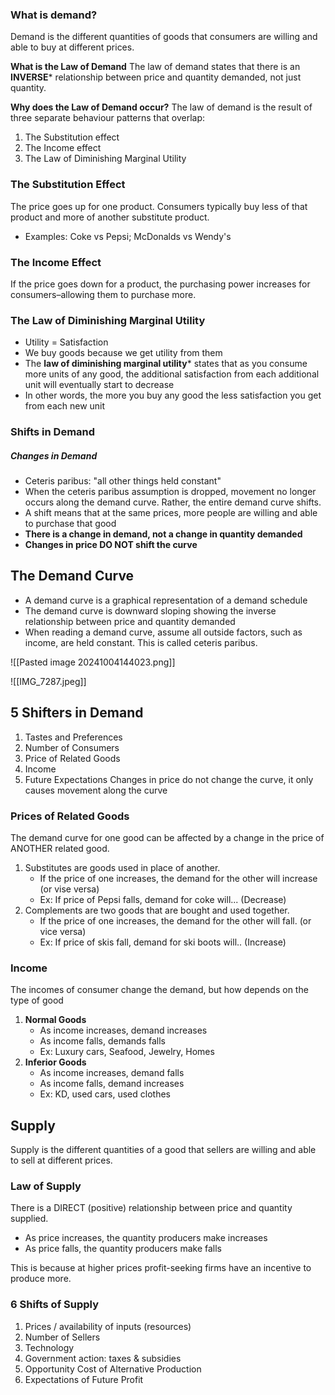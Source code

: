 ### What is demand?
Demand is the different quantities of goods that consumers are willing and able to buy at different prices.

**What is the Law of Demand**
The law of demand states that there is an **INVERSE*** relationship between price and quantity demanded, not just quantity.

**Why does the Law of Demand occur?**
The law of demand is the result of three separate behaviour patterns that overlap:
1. The Substitution effect
2. The Income effect
3. The Law of Diminishing Marginal Utility
### The Substitution Effect
The price goes up for one product. Consumers typically buy less of that product and more of another substitute product.
- Examples: Coke vs Pepsi; McDonalds vs Wendy's
### The Income Effect
If the price goes down for a product, the purchasing power increases for consumers–allowing them to purchase more.
### The Law of Diminishing Marginal Utility
- Utility = Satisfaction
- We buy goods because we get utility from them
- The **law of diminishing marginal utility*** states that as you consume more units of any good, the additional satisfaction from each additional unit will eventually start to decrease
- In other words, the more you buy any good the less satisfaction you get from each new unit
### Shifts in Demand
##### Changes in Demand
- Ceteris paribus: "all other things held constant"
- When the ceteris paribus assumption is dropped, movement no longer occurs along the demand curve. Rather, the entire demand curve shifts.
- A shift means that at the same prices, more people are willing and able to purchase that good
- **There is a change in demand, not a change in quantity demanded**
- **Changes in price DO NOT shift the curve** 
## The Demand Curve
- A demand curve is a graphical representation of a demand schedule
- The demand curve is downward sloping showing the inverse relationship between price and quantity demanded
- When reading a demand curve, assume all outside factors, such as income, are held constant. This is called ceteris paribus.

![[Pasted image 20241004144023.png]]

![[IMG_7287.jpeg]]
## 5 Shifters in Demand
1. Tastes and Preferences
2. Number of Consumers
3. Price of Related Goods
4. Income
5. Future Expectations
Changes in price do not change the curve, it only causes movement along the curve
### Prices of Related Goods
The demand curve for one good can be affected by a change in the price of ANOTHER related good.
1. Substitutes are goods used in place of another.    
    - If the price of one increases, the demand for the other will increase (or vise versa)
    - Ex: If price of Pepsi falls, demand for coke will... (Decrease)
2. Complements are two goods that are bought and used together.
    - If the price of one increases, the demand for the other will fall. (or vice versa)
    - Ex: If price of skis fall, demand for ski boots will.. (Increase)
### Income
The incomes of consumer change the demand, but how depends on the type of good
1. **Normal Goods**
    - As income increases, demand increases
    - As income falls, demands falls
    - Ex: Luxury cars, Seafood, Jewelry, Homes
2. **Inferior Goods**
    - As income increases, demand falls
    - As income falls, demand increases
    - Ex: KD, used cars, used clothes

## Supply
Supply is the different quantities of a good that sellers are willing and able to sell at different prices.

### Law of Supply
There is a DIRECT (positive) relationship between price and quantity supplied.
- As price increases, the quantity producers make increases
- As price falls, the quantity producers make falls

This is because at higher prices profit-seeking firms have an incentive to produce more.

### 6 Shifts of Supply
1. Prices / availability of inputs (resources)
2. Number of Sellers
3. Technology
4. Government action: taxes & subsidies
5. Opportunity Cost of Alternative Production
6. Expectations of Future Profit